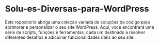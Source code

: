 # Solu-es-Diversas-para-WordPress
Este repositório abriga uma coleção variada de soluções de código para aprimorar e personalizar o seu site WordPress. Aqui, você encontrará uma série de scripts, funções e ferramentas, cada um destinado a resolver diferentes desafios e adicionar funcionalidades úteis ao seu site.
